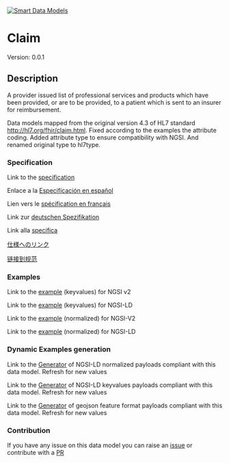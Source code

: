 [![Smart Data Models](https://smartdatamodels.org/wp-content/uploads/2022/01/SmartDataModels_logo.png "Logo")](https://smartdatamodels.org)
# Claim
Version: 0.0.1

## Description 

A provider issued list of professional services and products which have been provided, or are to be provided, to a patient which is sent to an insurer for reimbursement.

Data models mapped from the original version 4.3 of HL7 standard http://hl7.org/fhir/claim.html. Fixed according to the examples the attribute coding. Added attribute type to ensure compatibility with NGSI. And renamed original type to hl7type.
### Specification

Link to the [specification](https://github.com/smart-data-models/dataModel.Hl7/blob/master/Claim/doc/spec.md)

Enlace a la [Especificación en español](https://github.com/smart-data-models/dataModel.Hl7/blob/master/Claim/doc/spec_ES.md)

Lien vers le [spécification en français](https://github.com/smart-data-models/dataModel.Hl7/blob/master/Claim/doc/spec_FR.md)

Link zur [deutschen Spezifikation](https://github.com/smart-data-models/dataModel.Hl7/blob/master/Claim/doc/spec_DE.md)

Link alla [specifica](https://github.com/smart-data-models/dataModel.Hl7/blob/master/Claim/doc/spec_IT.md)

[仕様へのリンク](https://github.com/smart-data-models/dataModel.Hl7/blob/master/Claim/doc/spec_JA.md)

[链接到规范](https://github.com/smart-data-models/dataModel.Hl7/blob/master/Claim/doc/spec_ZH.md)
### Examples

Link to the [example](https://smart-data-models.github.io/dataModel.Hl7/Claim/examples/example.json) (keyvalues) for NGSI v2

Link to the [example](https://smart-data-models.github.io/dataModel.Hl7/Claim/examples/example.jsonld) (keyvalues) for NGSI-LD

Link to the [example](https://smart-data-models.github.io/dataModel.Hl7/Claim/examples/example-normalized.json) (normalized) for NGSI-V2

Link to the [example](https://smart-data-models.github.io/dataModel.Hl7/Claim/examples/example-normalized.jsonld) (normalized) for NGSI-LD
### Dynamic Examples generation

Link to the [Generator](https://smartdatamodels.org/extra/ngsi-ld_generator.php?schemaUrl=https://raw.githubusercontent.com/smart-data-models/dataModel.Hl7/master/Claim/schema.json&email=info@smartdatamodels.org) of NGSI-LD normalized payloads compliant with this data model. Refresh for new values

Link to the [Generator](https://smartdatamodels.org/extra/ngsi-ld_generator_keyvalues.php?schemaUrl=https://raw.githubusercontent.com/smart-data-models/dataModel.Hl7/master/Claim/schema.json&email=info@smartdatamodels.org) of NGSI-LD keyvalues payloads compliant with this data model. Refresh for new values

Link to the [Generator](https://smartdatamodels.org/extra/geojson_features_generator.php?schemaUrl=https://raw.githubusercontent.com/smart-data-models/dataModel.Hl7/master/Claim/schema.json&email=info@smartdatamodels.org) of geojson feature format payloads compliant with this data model. Refresh for new values
### Contribution

 If you have any issue on this data model you can raise an [issue](https://github.com/smart-data-models/dataModel.Hl7/issues)  or contribute with a [PR](https://github.com/smart-data-models/dataModel.Hl7/pulls)